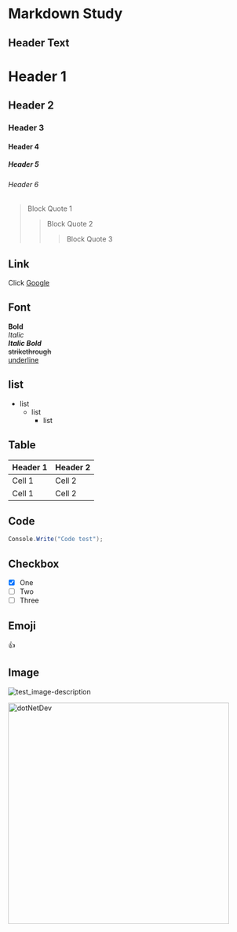 # Markdown Study

## Header Text
# Header 1
## Header 2
### Header 3
#### Header 4
##### Header 5
###### Header 6
> Block Quote 1
> > Block Quote 2
> > > Block Quote 3

## Link
Click [Google](https://google.com)

## Font  
**Bold**  
*Italic*  
**_Italic Bold_**   
~~strikethrough~~   
<U>underline</U>  

## list
* list
  + list
    - list

## Table
Header 1| Header 2
--|--
Cell 1 | Cell 2
Cell 1 | Cell 2

## Code
```c#
Console.Write("Code test");
```

## Checkbox
- [x] One
- [ ] Two
- [ ] Three

## Emoji
:+1:

## Image
![test_image-description](https://discourse-dotnetdev-upload.ewr1.vultrobjects.com/original/1X/733ba4d0a11f167d295a4a7257e40bcbc93d91bb.png)

<img src="https://discourse-dotnetdev-upload.ewr1.vultrobjects.com/original/1X/733ba4d0a11f167d295a4a7257e40bcbc93d91bb.png" 
     width="450px" height="450px" title="px(픽셀) 크기 설정" alt="dotNetDev"></img><br/>
